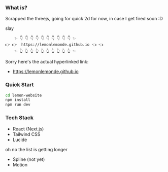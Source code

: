 ### What is?

Scrapped the threejs, going for quick 2d for now, in case I get fired soon :D

slay

```
    ✨ 👇 👇 👇 👇 👇 👇 👇 👇 👇 👇 ✨
👉 👉  https://lemonlemonde.github.io 👈 👈
    ✨ 👆 👆 👆 👆 👆 👆 👆 👆 👆 👆 ✨
```
Sorry here's the actual hyperlinked link:
- https://lemonlemonde.github.io


### Quick Start

```bash
cd lemon-website
npm install
npm run dev
```

### Tech Stack

- React (Next.js)
- Tailwind CSS
- Lucide

oh no the list is getting longer

- Spline (not yet)
- Motion